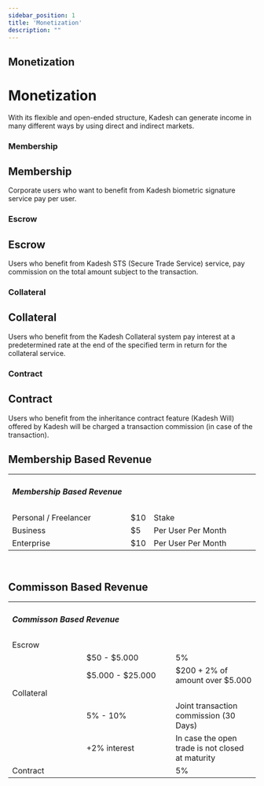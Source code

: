 ```yaml
---
sidebar_position: 1
title: 'Monetization'
description: ""
---
```

## Monetization
<h1>Monetization</h1>

With its flexible and open-ended structure, Kadesh can generate income in many different ways by using direct and indirect markets.

### Membership
<h2>Membership</h2>
Corporate users who want to benefit from Kadesh biometric signature service pay per user.

### Escrow
<h2>Escrow</h2>
Users who benefit from Kadesh STS (Secure Trade Service) service, pay commission on the total amount subject to the transaction.

### Collateral
<h2>Collateral</h2>
Users who benefit from the Kadesh Collateral system pay interest at a predetermined rate at the end of the specified term in return for the collateral service.

### Contract
<h2>Contract</h2>
Users who benefit from the inheritance contract feature (Kadesh Will) offered by Kadesh will be charged a transaction commission (in case of the transaction).

## Membership Based Revenue
<table>
            <tbody>
                <tr class='tr-head'>
                    <td  width='100%' colspan='3'><h5 class="uppercase font-medium">Membership Based Revenue</h5></td>
                </tr>
                <tr class='tr-odd'>
                    <td width='50%'>Personal / Freelancer</td>
                    <td width='5%'>$10</td>
                    <td  width='45%'>Stake</td>
                </tr>
                <tr class='tr-even'>
                    <td width='50%'>Business</td>
                    <td width='5%'>$5 </td>
                    <td  width='45%'>Per User Per Month</td>
                </tr>
                <tr class='tr-odd'>
                    <td width='50%'>Enterprise</td>
                    <td width='5%'>$10 </td>
                    <td  width='45%'>Per User Per Month</td>
                </tr>
            </tbody>
        </table><br />

## Commisson Based Revenue
<table>
            <tbody>
                <tr class='tr-head'>
                    <td  width='100%' colspan='3'><h5 class="uppercase font-medium">Commisson Based Revenue</h5></td>
                </tr>
                <tr class='tr-odd'>
                    <td width='100%' colspan='3'>Escrow</td>
                </tr>
                <tr class='tr-even'>
                    <td width='30%'></td>
                    <td width='36%'>$50 - $5.000 </td>
                    <td  width='34%'>5%</td>
                </tr>
                <tr class='tr-odd'>
                    <td width='30%'></td>
                    <td width='36%'>$5.000 - $25.000</td>
                    <td  width='34%'>$200 + 2% of amount over $5.000</td>
                </tr>
                <tr class='tr-even'>
                    <td width='100%' colspan='3'>Collateral</td>
                </tr>
                <tr class='tr-odd'>
                    <td width='30%'></td>
                    <td width='36%'>5%  - 10%</td>
                    <td  width='34%'>Joint transaction commission (30 Days)</td>
                </tr>
                <tr class='tr-even'>
                    <td width='30%'></td>
                    <td width='36%'> +2% interest</td>
                    <td  width='34%'>In case the open trade is not closed at maturity</td>
                </tr>
                <tr class='tr-odd'>
                    <td width='30%'>Contract</td>
                    <td width='36%'></td>
                    <td  width='34%'>5%</td>
                </tr>
            </tbody>
        </table>